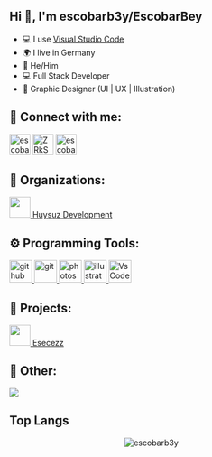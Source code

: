 ## Hi 👋, I'm escobarb3y/EscobarBey

- 💻 I use [Visual Studio Code](https://code.visualstudio.com/)
- 🌍 I live in Germany
- 👫 He/Him
- 💻 Full Stack Developer
- 🎨 Graphic Designer (UI | UX | Illustration)

## 🔗 Connect with me:
<p align="left">
<a href="https://twitter.com/escobarb3y"><img src="https://i.imgur.com/zVwbWwf.png" alt="escobarb3y" width="37" height="37" /></a> 
<a href="https://discord.gg/ZRkSzZhpNH"><img src="https://i.imgur.com/nsVOefF.png" alt="ZRkSzZhpNH" width="37" height="37" /></a>
<a href="https://www.twitch.tv/escobarb3y"><img src="https://i.imgur.com/0pAkilW.png" alt="escobarb3y" width="37" height="37" /></a>
</p>

## 💼 Organizations:
[<img src="https://images-ext-2.discordapp.net/external/m2AU8j4xVM7-DOyacxJ8qafK5c6Q05MYYeOFTs68H5k/https/cdn.discordapp.com/icons/737750079825510490/d7d0d7fe57916c9f366cbf09234c2de7.webp" width="37" height="37" /> Huysuz Development](https://discord.gg/ZRkSzZhpNH)

## ⚙️ Programming Tools:
<p align="left"> <a href="https://github.com/" target="_blank"> <img src="https://raw.githubusercontent.com/coderjojo/coderjojo/master/img/github.svg" alt="github" width="40" height="40"/> </a> <a href="https://git-scm.com/" target="_blank"> <img src="https://www.vectorlogo.zone/logos/git-scm/git-scm-icon.svg" alt="git" width="40" height="40"/> </a> <a href="https://www.photoshop.com/en" target="_blank"> <img src="https://upload.wikimedia.org/wikipedia/commons/a/af/Adobe_Photoshop_CC_icon.svg" alt="photoshop" width="40" height="40"/> </a> <a href="https://www.adobe.com/in/products/illustrator.html" target="_blank"> <img src="https://upload.wikimedia.org/wikipedia/commons/f/fb/Adobe_Illustrator_CC_icon.svg" alt="illustrator" width="40" height="40"/> </a> <a href="https://code.visualstudio.com/" target="_blank"> <img src="https://dashboard.snapcraft.io/site_media/appmedia/2019/05/code512.png" alt="VsCode" width="40" height="40"/> </a></p>

## 🚩 Projects:
[<img src="https://cdn.discordapp.com/attachments/844645058115928095/988852396702728202/lAXCqCr1NNWprdoMJ98dmf1j-NNeQfTehD4aZqchd743gfdsgsdfgnw-3vygaMp_moP1Ccv9Ut1Ux0NVhtQ01voFQbluC_3xF.jpg" width="37" height="37" /> Esecezz](https://discord.com/api/oauth2/authorize?client_id=&permissions=8&scope=bot%20applications.commands)

## 📜 Other:

<img src="https://lanyard.cnrad.dev/api/599273960366014468">

## Top Langs
<div align="center">
<img src="https://komarev.com/ghpvc/?username=escobarb3y&label=Ziyaretçi%20Sayısı&color=da004e" alt="escobarb3y" />

</div>

